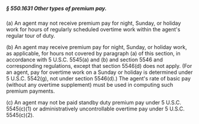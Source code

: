 ##### § 550.1631 Other types of premium pay. #####

(a) An agent may not receive premium pay for night, Sunday, or holiday work for hours of regularly scheduled overtime work within the agent's regular tour of duty.

(b) An agent may receive premium pay for night, Sunday, or holiday work, as applicable, for hours not covered by paragraph (a) of this section, in accordance with 5 U.S.C. 5545(a) and (b) and section 5546 and corresponding regulations, except that section 5546(d) does not apply. (For an agent, pay for overtime work on a Sunday or holiday is determined under 5 U.S.C. 5542(g), not under section 5546(d).) The agent's rate of basic pay (without any overtime supplement) must be used in computing such premium payments.

(c) An agent may not be paid standby duty premium pay under 5 U.S.C. 5545(c)(1) or administratively uncontrollable overtime pay under 5 U.S.C. 5545(c)(2).